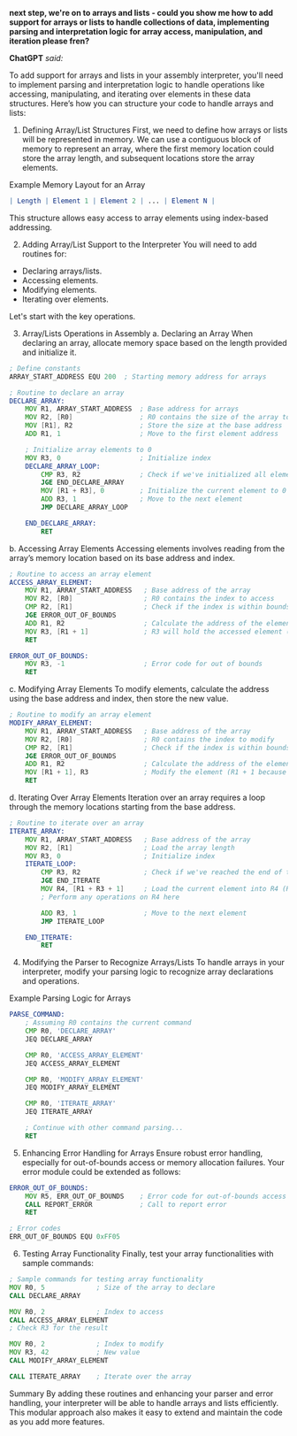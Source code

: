 **next step, we're on to arrays and lists - could you show me how to add support for arrays or lists to handle collections of data, implementing parsing and interpretation logic for array access, manipulation, and iteration please fren?**


**ChatGPT** _said:_

To add support for arrays and lists in your assembly interpreter, you'll need to implement parsing and interpretation logic to handle operations like accessing, manipulating, and iterating over elements in these data structures. Here’s how you can structure your code to handle arrays and lists:

1. Defining Array/List Structures
First, we need to define how arrays or lists will be represented in memory. We can use a contiguous block of memory to represent an array, where the first memory location could store the array length, and subsequent locations store the array elements.

Example Memory Layout for an Array
```mathematica
| Length | Element 1 | Element 2 | ... | Element N |
```

This structure allows easy access to array elements using index-based addressing.

2. Adding Array/List Support to the Interpreter
You will need to add routines for:

- Declaring arrays/lists.
- Accessing elements.
- Modifying elements.
- Iterating over elements.

Let's start with the key operations.

3. Array/Lists Operations in Assembly
a. Declaring an Array
When declaring an array, allocate memory space based on the length provided and initialize it.

```asm
; Define constants
ARRAY_START_ADDRESS EQU 200  ; Starting memory address for arrays

; Routine to declare an array
DECLARE_ARRAY:
    MOV R1, ARRAY_START_ADDRESS  ; Base address for arrays
    MOV R2, [R0]                 ; R0 contains the size of the array to be declared
    MOV [R1], R2                 ; Store the size at the base address
    ADD R1, 1                    ; Move to the first element address

    ; Initialize array elements to 0
    MOV R3, 0                    ; Initialize index
    DECLARE_ARRAY_LOOP:
        CMP R3, R2               ; Check if we've initialized all elements
        JGE END_DECLARE_ARRAY
        MOV [R1 + R3], 0         ; Initialize the current element to 0
        ADD R3, 1                ; Move to the next element
        JMP DECLARE_ARRAY_LOOP

    END_DECLARE_ARRAY:
        RET
```

b. Accessing Array Elements
Accessing elements involves reading from the array’s memory location based on its base address and index.

```asm
; Routine to access an array element
ACCESS_ARRAY_ELEMENT:
    MOV R1, ARRAY_START_ADDRESS   ; Base address of the array
    MOV R2, [R0]                  ; R0 contains the index to access
    CMP R2, [R1]                  ; Check if the index is within bounds
    JGE ERROR_OUT_OF_BOUNDS
    ADD R1, R2                    ; Calculate the address of the element
    MOV R3, [R1 + 1]              ; R3 will hold the accessed element (R1 + 1 because R1 holds the length)
    RET

ERROR_OUT_OF_BOUNDS:
    MOV R3, -1                    ; Error code for out of bounds
    RET
```

c. Modifying Array Elements
To modify elements, calculate the address using the base address and index, then store the new value.

```asm
; Routine to modify an array element
MODIFY_ARRAY_ELEMENT:
    MOV R1, ARRAY_START_ADDRESS   ; Base address of the array
    MOV R2, [R0]                  ; R0 contains the index to modify
    CMP R2, [R1]                  ; Check if the index is within bounds
    JGE ERROR_OUT_OF_BOUNDS
    ADD R1, R2                    ; Calculate the address of the element
    MOV [R1 + 1], R3              ; Modify the element (R1 + 1 because R1 holds the length)
    RET
```

d. Iterating Over Array Elements
Iteration over an array requires a loop through the memory locations starting from the base address.

```asm
; Routine to iterate over an array
ITERATE_ARRAY:
    MOV R1, ARRAY_START_ADDRESS   ; Base address of the array
    MOV R2, [R1]                  ; Load the array length
    MOV R3, 0                     ; Initialize index
    ITERATE_LOOP:
        CMP R3, R2                ; Check if we've reached the end of the array
        JGE END_ITERATE
        MOV R4, [R1 + R3 + 1]     ; Load the current element into R4 (R1 + 1 because R1 holds the length)
        ; Perform any operations on R4 here

        ADD R3, 1                 ; Move to the next element
        JMP ITERATE_LOOP

    END_ITERATE:
        RET
```

4. Modifying the Parser to Recognize Arrays/Lists
To handle arrays in your interpreter, modify your parsing logic to recognize array declarations and operations.

Example Parsing Logic for Arrays

```asm
PARSE_COMMAND:
    ; Assuming R0 contains the current command
    CMP R0, 'DECLARE_ARRAY'
    JEQ DECLARE_ARRAY

    CMP R0, 'ACCESS_ARRAY_ELEMENT'
    JEQ ACCESS_ARRAY_ELEMENT

    CMP R0, 'MODIFY_ARRAY_ELEMENT'
    JEQ MODIFY_ARRAY_ELEMENT

    CMP R0, 'ITERATE_ARRAY'
    JEQ ITERATE_ARRAY

    ; Continue with other command parsing...
    RET
```

5. Enhancing Error Handling for Arrays
Ensure robust error handling, especially for out-of-bounds access or memory allocation failures. Your error module could be extended as follows:

```asm
ERROR_OUT_OF_BOUNDS:
    MOV R5, ERR_OUT_OF_BOUNDS    ; Error code for out-of-bounds access
    CALL REPORT_ERROR            ; Call to report error
    RET

; Error codes
ERR_OUT_OF_BOUNDS EQU 0xFF05
```

6. Testing Array Functionality
Finally, test your array functionalities with sample commands:

```asm
; Sample commands for testing array functionality
MOV R0, 5             ; Size of the array to declare
CALL DECLARE_ARRAY

MOV R0, 2             ; Index to access
CALL ACCESS_ARRAY_ELEMENT
; Check R3 for the result

MOV R0, 2             ; Index to modify
MOV R3, 42            ; New value
CALL MODIFY_ARRAY_ELEMENT

CALL ITERATE_ARRAY    ; Iterate over the array
```

Summary
By adding these routines and enhancing your parser and error handling, your interpreter will be able to handle arrays and lists efficiently. This modular approach also makes it easy to extend and maintain the code as you add more features.
